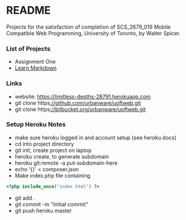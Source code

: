 # README #

Projects for the satisfaction of completion of SCS_2679_019 Mobile Compatible Web Programming, University of Toronto, by Walter Spicer. 

### List of Projects ###

* Assignment One
* [Learn Markdown](https://bitbucket.org/tutorials/markdowndemo)

### Links ###

* website: https://limitless-depths-28791.herokuapp.com
* git clone https[://github.com/urbanware/uoftweb.git]() 
* git clone https[://bitbucket.org/urbanware/uoftweb.git]()

### Setup Heroku Notes ###

* make sure heroku logged in and account setup (see heroku docs)
* cd into project directory
* git init, create project on laptop
* heroku create, to generate subdomain
* heroku git:remote -a put-subdomain-here
* echo '{}' < composer.json
* Make index.php file containing 
```php
<?php include_once("index.html") ?>
```
* git add . 
* git commit -m "Initial commit"
* git push heroku master
